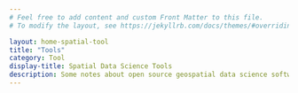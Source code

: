 ```yaml
---
# Feel free to add content and custom Front Matter to this file.
# To modify the layout, see https://jekyllrb.com/docs/themes/#overriding-theme-defaults

layout: home-spatial-tool
title: "Tools"
category: Tool
display-title: Spatial Data Science Tools
description: Some notes about open source geospatial data science software and libraries such as QGIS, PostgreSQL, PostGIS, R, Python, Spark, and Hadoop. 
---
```

